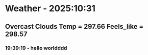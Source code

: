 # Weather - 2025:10:31
## Overcast Clouds	Temp = 297.66 Feels_like = 298.57

### 19:39:19 - hello worldddd

